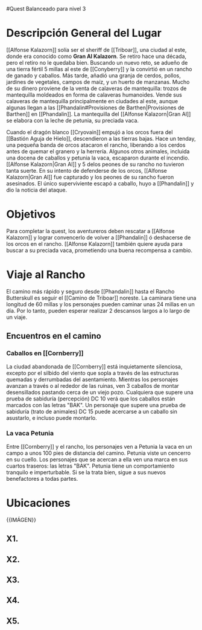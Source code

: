 #Quest 
Balanceado para nivel 3

# Descripción General del Lugar
[[Alfonse Kalazorn]] solía ser el sheriff de [[Triboar]], una ciudad al este, donde era conocido como **Gran Al Kalazorn**. Se retiro hace una década, pero el retiro no le quedaba bien. Buscando un nuevo reto, se adueño de una tierra fértil 5 millas al este de [[Conyberry]] y la convirtió en un rancho de ganado y caballos. Más tarde, añadió una granja de cerdos, pollos, jardines de vegetales, campos de maíz, y un huerto de manzanas. Mucho de su dinero proviene de la venta de calaveras de mantequilla: trozos de mantequilla moldeados en forma de calaveras humanoides. Vende sus calaveras de mantequilla principalmente en ciudades al este, aunque algunas llegan a las [[Phandalin#Provisiones de Barthen|Provisiones de Barthen]] en [[Phandalin]]. La mantequilla del [[Alfonse Kalazorn|Gran Al]] se elabora con la leche de petunia, su preciada vaca.

Cuando el dragón blanco [[Cryovain]] empujó a los orcos fuera del [[Bastión Aguja de Hielo]], descendieron a las tierras bajas. Hace un tenday, una pequeña banda de orcos atacaron el rancho, liberando a los cerdos antes de quemar el granero y la herrería. Algunos otros animales, incluida una docena de caballos y petunia la vaca, escaparon durante el incendio. [[Alfonse Kalazorn|Gran Al]] y 5 delos peones de su rancho no tuvieron tanta suerte. En su intento de defenderse de los orcos, [[Alfonse Kalazorn|Gran Al]] fue capturado y los peones de su rancho fueron asesinados. El único superviviente escapó a caballo, huyo a [[Phandalin]] y dio la noticia del ataque. 
# Objetivos
Para completar la quest, los aventureros deben rescatar a [[Alfonse Kalazorn]] y lograr convencerlo de volver a [[Phandalin]] ó deshacerse de los orcos en el rancho. [[Alfonse Kalazorn]] también quiere ayuda para buscar a su preciada vaca, prometiendo una buena recompensa a cambio.
# Viaje al Rancho
El camino más rápido y seguro desde [[Phandalin]] hasta el Rancho Butterskull es seguir el [[Camino de Triboar]] noreste. La caminara tiene una longitud de 60 millas y los personajes pueden caminar unas 24 millas en un día. Por lo tanto, pueden esperar realizar 2 descansos largos a lo largo de un viaje.
## Encuentros en el camino
### Caballos en [[Cornberry]]
La ciudad abandonada de [[Cornberry]] está inquietamente silenciosa, excepto por el silbido del viento que sopla a través de las estructuras quemadas y derrumbadas del asentamiento. Mientras los personajes avanzan a través o al rededor de las ruinas, ven 3 caballos de montar desensillados pastando cerca de un viejo pozo. Cualquiera que supere una prueba de sabiduría (percepción) DC 10 verá que los caballos están marcados con las letras "BAK". Un personaje que supere una prueba de sabiduría (trato de animales) DC 15 puede acercarse a un caballo sin asustarlo, e incluso puede montarlo.
### La vaca Petunia
Entre [[Cornberry]] y el rancho, los personajes ven a Petunia la vaca en un campo a unos 100 pies de distancia del camino. Petunia viste un cencerro en su cuello. Los personajes que se acercan a ella ven una marca en sus cuartos traseros: las letras "BAK". Petunia tiene un comportamiento tranquilo e imperturbable. Si se la trata bien, sigue a sus nuevos benefactores a todas partes.
# Ubicaciones
{{IMÁGEN}}
## X1. 
## X2. 
## X3. 
## X4. 
## X5. 